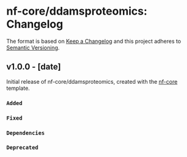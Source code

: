 # nf-core/ddamsproteomics: Changelog

The format is based on [Keep a Changelog](http://keepachangelog.com/en/1.0.0/)
and this project adheres to [Semantic Versioning](http://semver.org/spec/v2.0.0.html).

## v1.0.0 - [date]

Initial release of nf-core/ddamsproteomics, created with the [nf-core](http://nf-co.re/) template.

### `Added`

### `Fixed`

### `Dependencies`

### `Deprecated`
